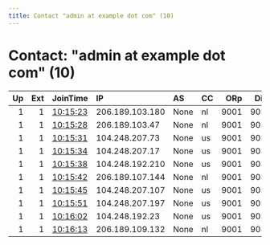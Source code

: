 ```yaml
---
title: Contact "admin at example dot com" (10)
---
```


# Contact: "admin at example dot com" (10)

|   Up |   Ext | JoinTime                                                                                            | IP              | AS   | CC   |   ORp |   Dirp | OS    | Version   | Nickname   |   eFamMembers |
|-----:|------:|:----------------------------------------------------------------------------------------------------|:----------------|:-----|:-----|------:|-------:|:------|:----------|:-----------|--------------:|
|    1 |     1 | [10:15:23](https://metrics.torproject.org/rs.html#details/02132EE2675717553C9EE509454C1F1BEF8B9AF7) | 206.189.103.180 | None | nl   |  9001 |   9030 | Linux | 0.3.4.8   | tornode    |             1 |
|    1 |     1 | [10:15:28](https://metrics.torproject.org/rs.html#details/B86754DBE1E45C2F6F05AB3176312693BFA7052D) | 206.189.103.47  | None | nl   |  9001 |   9030 | Linux | 0.3.4.8   | tornode    |             1 |
|    1 |     1 | [10:15:31](https://metrics.torproject.org/rs.html#details/A4961F856A64A9DF0A98CAFA8176BCEA21A65FDD) | 104.248.207.73  | None | us   |  9001 |   9030 | Linux | 0.3.4.8   | tornode    |             1 |
|    1 |     1 | [10:15:34](https://metrics.torproject.org/rs.html#details/0F3BE086B0DF36614E63D555B6F237BD7AFF0669) | 104.248.207.17  | None | us   |  9001 |   9030 | Linux | 0.3.4.8   | tornode    |             1 |
|    1 |     1 | [10:15:38](https://metrics.torproject.org/rs.html#details/89088A4ED49BCE2720420D5B3D1449260614C497) | 104.248.192.210 | None | us   |  9001 |   9030 | Linux | 0.3.4.8   | tornode    |             1 |
|    1 |     1 | [10:15:42](https://metrics.torproject.org/rs.html#details/2FF5F091D7DC37F76551461B63E324A1C038ECC8) | 206.189.107.144 | None | nl   |  9001 |   9030 | Linux | 0.3.4.8   | tornode    |             1 |
|    1 |     1 | [10:15:45](https://metrics.torproject.org/rs.html#details/C37C1F879059071077181FDEF5ED3ECB67EF9688) | 104.248.207.107 | None | us   |  9001 |   9030 | Linux | 0.3.4.8   | tornode    |             1 |
|    1 |     1 | [10:15:51](https://metrics.torproject.org/rs.html#details/52802AF92A6F3ED94BB9EE655DD926AA61E09609) | 104.248.207.197 | None | us   |  9001 |   9030 | Linux | 0.3.4.8   | tornode    |             1 |
|    1 |     1 | [10:16:02](https://metrics.torproject.org/rs.html#details/F7B2F572BA7636314B69E366F4098CCB1D6D3161) | 104.248.192.23  | None | us   |  9001 |   9030 | Linux | 0.3.4.8   | tornode    |             1 |
|    1 |     1 | [10:16:13](https://metrics.torproject.org/rs.html#details/6E31E01A813D12422815BF9BA629FDFAACD440BF) | 206.189.109.132 | None | nl   |  9001 |   9030 | Linux | 0.3.4.8   | tornode    |             1 |
